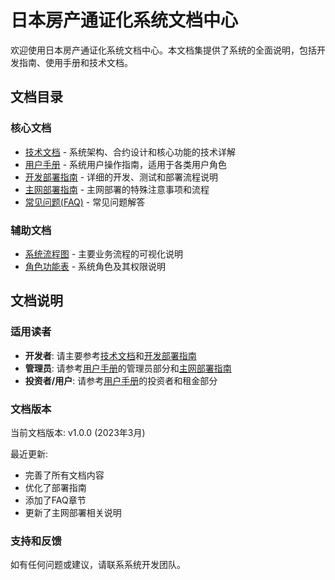 # 日本房产通证化系统文档中心

欢迎使用日本房产通证化系统文档中心。本文档集提供了系统的全面说明，包括开发指南、使用手册和技术文档。

## 文档目录

### 核心文档

- [技术文档](./技术文档.md) - 系统架构、合约设计和核心功能的技术详解
- [用户手册](./用户手册.md) - 系统用户操作指南，适用于各类用户角色
- [开发部署指南](./开发部署指南.md) - 详细的开发、测试和部署流程说明
- [主网部署指南](./主网部署指南.md) - 主网部署的特殊注意事项和流程
- [常见问题(FAQ)](./FAQ.md) - 常见问题解答

### 辅助文档

- [系统流程图](./系统流程图.md) - 主要业务流程的可视化说明
- [角色功能表](./角色功能表.md) - 系统角色及其权限说明

## 文档说明

### 适用读者

- **开发者**: 请主要参考[技术文档](./技术文档.md)和[开发部署指南](./开发部署指南.md)
- **管理员**: 请参考[用户手册](./用户手册.md)的管理员部分和[主网部署指南](./主网部署指南.md)
- **投资者/用户**: 请参考[用户手册](./用户手册.md)的投资者和租金部分

### 文档版本

当前文档版本: v1.0.0 (2023年3月)

最近更新:
- 完善了所有文档内容
- 优化了部署指南
- 添加了FAQ章节
- 更新了主网部署相关说明

### 支持和反馈

如有任何问题或建议，请联系系统开发团队。 